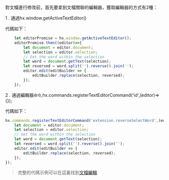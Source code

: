 對文檔進行修改前，首先要拿到文檔關聯的編輯器，獲取編輯器的方式有2種：

1 . 通過hx.window.getActiveTextEditor()

代碼如下：
```javascript
    let editorPromise = hx.window.getActiveTextEditor();
    editorPromise.then((editor)=>{
        let document = editor.document;
        let selection = editor.selection;
        // Get the word within the selection
        let word = document.getText(selection);
        let reversed = word.split('').reverse().join('');
        editor.edit(editBuilder => {
            editBuilder.replace(selection, reversed);
        });
    });
```

2 . 通過編輯器`命令`,hx.commands.registerTextEditorCommand('id',(editor)=>{});

代碼如下：
```javascript
hx.commands.registerTextEditorCommand('extension.reverseSelectWord',(editor)=>{
    let document = editor.document;
    let selection = editor.selection;
    // Get the word within the selection
    let word = document.getText(selection);
    let reversed = word.split('').reverse().join('');
    editor.edit(editBuilder => {
        editBuilder.replace(selection, reversed);
    });
});
```
> 完整的代碼示例可以在這裏找到[文檔編輯](#)